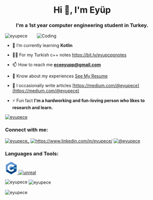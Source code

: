<h1 align="center">Hi 👋, I'm Eyüp</h1>
<h3 align="center">I'm a 1st year computer engineering student in Turkey.</h3> 
<img align="right" alt="Coding" width="400" src=https://media.tenor.com/CeDk6XdCgOUAAAAi/develop-web.gif">

<p align="left"> <img src="https://komarev.com/ghpvc/?username=eyupece&label=Profile%20views&color=8ac125&style=flat" alt="eyupece" /> </p>


- 🌱 I’m currently learning **Kotlin**

- 👨‍💻 For my Turkish c++ notes https://bit.ly/eyupcppnotes                                                                                    
                                                                                         
- 📫 How to reach me **eceeyupp@gmail.com**

- 📄 Know about my experiences [See My Resume](https://acrobat.adobe.com/id/urn:aaid:sc:AP:5e3aae3a-1adb-4f7c-930c-709d591b8f32)


- 📝 I occasionally write articles [https://medium.com/@eyupece](https://medium.com/@eyupece)                    

- ⚡ Fun fact **I'm a hardworking and fun-loving person who likes to research and learn.**


                                                                                                                                   
                                                                                                                                   
                                                                                                                                   
                                                                                                                                   
                                                                                                                                   
                                                                                                                                   


<p align="left"> <a href="https://github.com/eyupece"><img src="https://github-profile-trophy.vercel.app/?username=eyupece" alt="eyupece" /></a> </p>

<h3 align="left">Connect with me:</h3>
<p align="left">
<a href="https://twitter.com/eyupece_" target="blank"><img align="center" src="https://raw.githubusercontent.com/rahuldkjain/github-profile-readme-generator/master/src/images/icons/Social/twitter.svg" alt="eyupece_" height="30" width="40" /></a>
<a href="https://www.linkedin.com/in/eyupece/" target="blank"><img align="center" src="https://raw.githubusercontent.com/rahuldkjain/github-profile-readme-generator/master/src/images/icons/Social/linked-in-alt.svg" alt="https://www.linkedin.com/in/eyupece/" height="30" width="40" /></a>
<a href="https://medium.com/@eyupece" target="blank"><img align="center" src="https://raw.githubusercontent.com/rahuldkjain/github-profile-readme-generator/master/src/images/icons/Social/medium.svg" alt="@eyupece" height="30" width="40" /></a>
</p>

<h3 align="left">Languages and Tools:</h3>
<p align="left"> <a href="https://www.w3schools.com/cpp/" target="_blank" rel="noreferrer"> <img src="https://raw.githubusercontent.com/devicons/devicon/master/icons/cplusplus/cplusplus-original.svg" alt="cplusplus" width="40" height="40"/> </a> <a href="https://unrealengine.com/" target="_blank" rel="noreferrer"> <img src="https://raw.githubusercontent.com/kenangundogan/fontisto/036b7eca71aab1bef8e6a0518f7329f13ed62f6b/icons/svg/brand/unreal-engine.svg" alt="unreal" width="40" height="40"/> </a> </p>

<p><img align="left" src="https://github-readme-stats.vercel.app/api/top-langs?username=eyupece&show_icons=true&locale=en&layout=compact" alt="eyupece" /></p>

<p>&nbsp;<img align="center" src="https://github-readme-stats.vercel.app/api?username=eyupece&show_icons=true&locale=en" alt="eyupece" /></p>

<p><img align="center" src="https://github-readme-streak-stats.herokuapp.com/?user=eyupece&" alt="eyupece" /></p>
